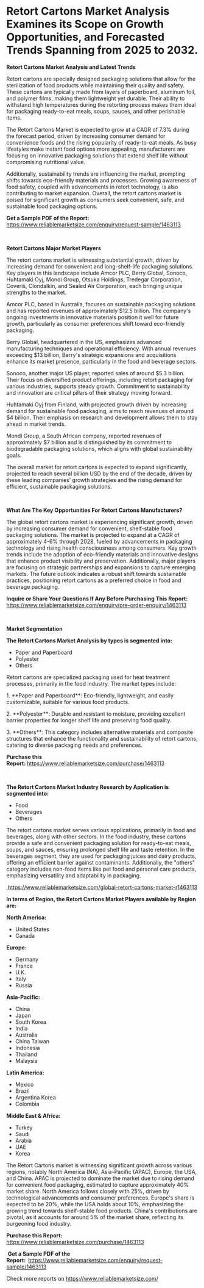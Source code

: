 <p><h1>Retort Cartons Market Analysis Examines its Scope on Growth Opportunities, and Forecasted Trends Spanning from 2025 to 2032.</h1></p><p><strong>Retort Cartons Market Analysis and Latest Trends</strong></p>
<p><p>Retort cartons are specially designed packaging solutions that allow for the sterilization of food products while maintaining their quality and safety. These cartons are typically made from layers of paperboard, aluminum foil, and polymer films, making them lightweight yet durable. Their ability to withstand high temperatures during the retorting process makes them ideal for packaging ready-to-eat meals, soups, sauces, and other perishable items.</p><p>The Retort Cartons Market is expected to grow at a CAGR of 7.3% during the forecast period, driven by increasing consumer demand for convenience foods and the rising popularity of ready-to-eat meals. As busy lifestyles make instant food options more appealing, manufacturers are focusing on innovative packaging solutions that extend shelf life without compromising nutritional value. </p><p>Additionally, sustainability trends are influencing the market, prompting shifts towards eco-friendly materials and processes. Growing awareness of food safety, coupled with advancements in retort technology, is also contributing to market expansion. Overall, the retort cartons market is poised for significant growth as consumers seek convenient, safe, and sustainable food packaging options.</p></p>
<p><strong>Get a Sample PDF of the Report:&nbsp;</strong> <a href="https://www.reliablemarketsize.com/enquiry/request-sample/1463113?utm_campaign=2445&utm_medium=2&utm_source=Github&utm_content=ia&utm_term=08032025&utm_id=retort-cartons">https://www.reliablemarketsize.com/enquiry/request-sample/1463113</a></p>
<p>&nbsp;</p>
<p><strong>Retort Cartons Major Market Players</strong></p>
<p><p>The retort cartons market is witnessing substantial growth, driven by increasing demand for convenient and long-shelf-life packaging solutions. Key players in this landscape include Amcor PLC, Berry Global, Sonoco, Huhtamaki Oyj, Mondi Group, Otsuka Holdings, Tredegar Corporation, Coveris, Clondalkin, and Sealed Air Corporation, each bringing unique strengths to the market.</p><p>Amcor PLC, based in Australia, focuses on sustainable packaging solutions and has reported revenues of approximately $12.5 billion. The company's ongoing investments in innovative materials position it well for future growth, particularly as consumer preferences shift toward eco-friendly packaging.</p><p>Berry Global, headquartered in the US, emphasizes advanced manufacturing techniques and operational efficiency. With annual revenues exceeding $13 billion, Berry's strategic expansions and acquisitions enhance its market presence, particularly in the food and beverage sectors.</p><p>Sonoco, another major US player, reported sales of around $5.3 billion. Their focus on diversified product offerings, including retort packaging for various industries, supports steady growth. Commitment to sustainability and innovation are critical pillars of their strategy moving forward.</p><p>Huhtamaki Oyj from Finland, with projected growth driven by increasing demand for sustainable food packaging, aims to reach revenues of around $4 billion. Their emphasis on research and development allows them to stay ahead in market trends.</p><p>Mondi Group, a South African company, reported revenues of approximately $7 billion and is distinguished by its commitment to biodegradable packaging solutions, which aligns with global sustainability goals.</p><p>The overall market for retort cartons is expected to expand significantly, projected to reach several billion USD by the end of the decade, driven by these leading companies’ growth strategies and the rising demand for efficient, sustainable packaging solutions.</p></p>
<p>&nbsp;</p>
<p><strong>What Are The Key Opportunities For Retort Cartons Manufacturers?</strong></p>
<p><p>The global retort cartons market is experiencing significant growth, driven by increasing consumer demand for convenient, shelf-stable food packaging solutions. The market is projected to expand at a CAGR of approximately 4-6% through 2028, fueled by advancements in packaging technology and rising health consciousness among consumers. Key growth trends include the adoption of eco-friendly materials and innovative designs that enhance product visibility and preservation. Additionally, major players are focusing on strategic partnerships and expansions to capture emerging markets. The future outlook indicates a robust shift towards sustainable practices, positioning retort cartons as a preferred choice in food and beverage packaging.</p></p>
<p><strong>Inquire or Share Your Questions If Any Before Purchasing This Report:</strong> <a href="https://www.reliablemarketsize.com/enquiry/pre-order-enquiry/1463113?utm_campaign=2445&utm_medium=2&utm_source=Github&utm_content=ia&utm_term=08032025&utm_id=retort-cartons">https://www.reliablemarketsize.com/enquiry/pre-order-enquiry/1463113</a></p>
<p>&nbsp;</p>
<p><strong>Market Segmentation</strong></p>
<p><strong>The Retort Cartons Market Analysis by types is segmented into:</strong></p>
<p><ul><li>Paper and Paperboard</li><li>Polyester</li><li>Others</li></ul></p>
<p><p>Retort cartons are specialized packaging used for heat treatment processes, primarily in the food industry. The market types include:</p><p>1. **Paper and Paperboard**: Eco-friendly, lightweight, and easily customizable, suitable for various food products.</p><p>2. **Polyester**: Durable and resistant to moisture, providing excellent barrier properties for longer shelf life and preserving food quality.</p><p>3. **Others**: This category includes alternative materials and composite structures that enhance the functionality and sustainability of retort cartons, catering to diverse packaging needs and preferences.</p></p>
<p><strong>Purchase this Report:&nbsp;</strong><a href="https://www.reliablemarketsize.com/purchase/1463113?utm_campaign=2445&utm_medium=2&utm_source=Github&utm_content=ia&utm_term=08032025&utm_id=retort-cartons">https://www.reliablemarketsize.com/purchase/1463113</a></p>
<p>&nbsp;</p>
<p><strong>The Retort Cartons Market Industry Research by Application is segmented into:</strong></p>
<p><ul><li>Food</li><li>Beverages</li><li>Others</li></ul></p>
<p><p>The retort cartons market serves various applications, primarily in food and beverages, along with other sectors. In the food industry, these cartons provide a safe and convenient packaging solution for ready-to-eat meals, soups, and sauces, ensuring prolonged shelf life and taste retention. In the beverages segment, they are used for packaging juices and dairy products, offering an efficient barrier against contaminants. Additionally, the "others" category includes non-food items like pet food and personal care products, emphasizing versatility and adaptability in packaging.</p></p>
<p><a href="https://www.reliablemarketsize.com/global-retort-cartons-market-r1463113?utm_campaign=2445&utm_medium=2&utm_source=Github&utm_content=ia&utm_term=08032025&utm_id=retort-cartons">&nbsp;https://www.reliablemarketsize.com/global-retort-cartons-market-r1463113</a></p>
<p><strong>In terms of Region, the Retort Cartons Market Players available by Region are:</strong></p>
<p>
    <p> <strong> North America: </strong>
        <ul>
            <li>United States</li>
            <li>Canada</li>
        </ul>
        </p> 
    <p> <strong> Europe: </strong>
        <ul>
            <li>Germany</li>
            <li>France</li>
            <li>U.K.</li>
            <li>Italy</li>
            <li>Russia</li>
        </ul>
        </p> 
    <p> <strong> Asia-Pacific: </strong>
        <ul>
            <li>China</li>
            <li>Japan</li>
            <li>South Korea</li>
            <li>India</li>
            <li>Australia</li>
            <li>China Taiwan</li>
            <li>Indonesia</li>
            <li>Thailand</li>
            <li>Malaysia</li>
        </ul>
        </p> 
    <p> <strong> Latin America: </strong>
        <ul>
            <li>Mexico</li>
            <li>Brazil</li>
            <li>Argentina Korea</li>
            <li>Colombia</li>
        </ul>
        </p> 
    <p> <strong> Middle East & Africa: </strong>
        <ul>
            <li>Turkey</li>
            <li>Saudi</li>
            <li>Arabia</li>
            <li>UAE</li>
            <li>Korea</li>
        </ul>
    </p>
    </p>
<p><p>The Retort Cartons market is witnessing significant growth across various regions, notably North America (NA), Asia-Pacific (APAC), Europe, the USA, and China. APAC is projected to dominate the market due to rising demand for convenient food packaging, estimated to capture approximately 40% market share. North America follows closely with 25%, driven by technological advancements and consumer preferences. Europe's share is expected to be 20%, while the USA holds about 10%, emphasizing the growing trend towards shelf-stable food products. China's contributions are pivotal, as it accounts for around 5% of the market share, reflecting its burgeoning food industry.</p></p>
<p><strong>Purchase this Report: </strong><a href="https://www.reliablemarketsize.com/purchase/1463113?utm_campaign=2445&utm_medium=2&utm_source=Github&utm_content=ia&utm_term=08032025&utm_id=retort-cartons">https://www.reliablemarketsize.com/purchase/1463113</a></p>
<p>&nbsp;<strong>Get a Sample PDF of the Report:&nbsp;&nbsp;</strong><a href="https://www.reliablemarketsize.com/enquiry/request-sample/1463113?utm_campaign=2445&utm_medium=2&utm_source=Github&utm_content=ia&utm_term=08032025&utm_id=retort-cartons">https://www.reliablemarketsize.com/enquiry/request-sample/1463113</a></p>
<p><strong></strong></p>
<p>Check more reports on <a href="https://www.reliablemarketsize.com/?utm_campaign=2445&utm_medium=2&utm_source=Github&utm_content=ia&utm_term=08032025&utm_id=retort-cartons">https://www.reliablemarketsize.com/</a></p>